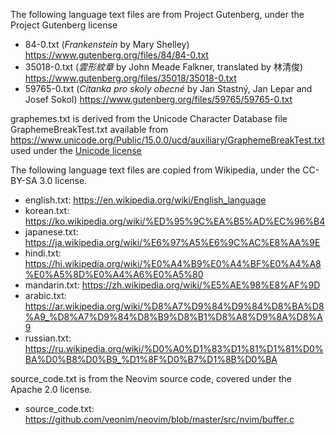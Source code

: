 The following language text files are from Project Gutenberg, under the Project Gutenberg license

 - 84-0.txt (*Frankenstein* by Mary Shelley) https://www.gutenberg.org/files/84/84-0.txt
 - 35018-0.txt (*雲形紋章* by John Meade Falkner, translated by 林清俊) https://www.gutenberg.org/files/35018/35018-0.txt
 - 59765-0.txt (*Cítanka pro skoly obecné* by Jan Stastný, Jan Lepar and Josef Sokol) https://www.gutenberg.org/files/59765/59765-0.txt

graphemes.txt is derived from the Unicode Character Database file GraphemeBreakTest.txt available from https://www.unicode.org/Public/15.0.0/ucd/auxiliary/GraphemeBreakTest.txt used
under the [Unicode license](https://www.unicode.org/terms_of_use.html)

The following language text files are copied from Wikipedia, under the CC-BY-SA 3.0 license.

 - english.txt: https://en.wikipedia.org/wiki/English_language
 - korean.txt: https://ko.wikipedia.org/wiki/%ED%95%9C%EA%B5%AD%EC%96%B4
 - japanese.txt: https://ja.wikipedia.org/wiki/%E6%97%A5%E6%9C%AC%E8%AA%9E
 - hindi.txt: https://hi.wikipedia.org/wiki/%E0%A4%B9%E0%A4%BF%E0%A4%A8%E0%A5%8D%E0%A4%A6%E0%A5%80
 - mandarin.txt: https://zh.wikipedia.org/wiki/%E5%AE%98%E8%AF%9D
 - arabic.txt: https://ar.wikipedia.org/wiki/%D8%A7%D9%84%D9%84%D8%BA%D8%A9_%D8%A7%D9%84%D8%B9%D8%B1%D8%A8%D9%8A%D8%A9
 - russian.txt: https://ru.wikipedia.org/wiki/%D0%A0%D1%83%D1%81%D1%81%D0%BA%D0%B8%D0%B9_%D1%8F%D0%B7%D1%8B%D0%BA

 source_code.txt is from the Neovim source code, covered under the Apache 2.0
 license.

 - source_code.txt: https://github.com/veonim/neovim/blob/master/src/nvim/buffer.c


